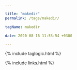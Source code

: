 ```yaml
---

title: "makedir"
permalink: /tags/makedir/

tagName: makedir

date: 2020-08-16 11:53:54 +0300

---
```


{% include taglogic.html %}

{% include links.html %}
